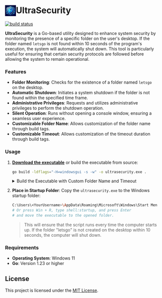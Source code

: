 <div><img align="left" src="ultrasecurity.png" alt="Description" width="36" height="36"> <h1>UltraSecurity</h1></div>

[![build status](https://img.shields.io/github/actions/workflow/status/kataras/ultrasecurity/ci.yml?branch=main&style=for-the-badge)](https://github.com/kataras/ultrasecurity/actions/workflows/ci.yml)

**UltraSecurity** is a Go-based utility designed to enhance system security by monitoring the presence of a specific folder on the user's desktop. If the folder named `letsgo` is not found within 10 seconds of the program's execution, the system will automatically shut down. This tool is particularly useful for ensuring that certain security protocols are followed before allowing the system to remain operational.

### Features

- **Folder Monitoring**: Checks for the existence of a folder named `letsgo` on the desktop.
- **Automatic Shutdown**: Initiates a system shutdown if the folder is not found within the specified time frame.
- **Administrative Privileges**: Requests and utilizes administrative privileges to perform the shutdown operation.
- **Silent Operation**: Runs without opening a console window, ensuring a seamless user experience.
- **Customizable Folder Name**: Allows customization of the folder name through build tags.
- **Customizable Timeout**: Allows customization of the timeout duration through build tags.

### Usage

1. **[Download the executable](https://github.com/kataras/ultrasecurity/releases)** or build the executable from source:
    ```sh
    go build -ldflags="-H=windowsgui -s -w" -o ultrasecurity.exe .
    ```

    <details><summary>Build the Executable with Custom Folder Name and Timeout</summary>

    Use the -tags flag to specify the build tags and the -ldflags flag to pass the custom folder name and timeout when building your executable:
    ```sh
    go build -tags "folder timeout" -ldflags="-X main.folder=letsgo -X main.timeout=15s -H=windowsgui -s -w" -o ultrasecurity.exe .
    ```

</details>

2. **Place in Startup Folder**:
    Copy the `ultrasecurity.exe` to the Windows startup folder:
    ```sh
    C:\Users\<YourUsername>\AppData\Roaming\Microsoft\Windows\Start Menu\Programs\Startup
    # Or press Win + R, type shell:startup, and press Enter
    # and move the executable to the opened folder.
    ```

    > This will ensure that the script runs every time the computer starts up. If the folder "letsgo" is not created on the desktop within 10 seconds, the computer will shut down.

### Requirements

- **Operating System**: Windows 11
- **Go**: Version 1.23 or higher

## License

This project is licensed under the [MIT License](LICENSE).

<!--

To add a logo or icon to the final executable built by the go build command, especially for Windows executables, you can follow these steps:

1. *Prepare the Icon*: Create or obtain an icon file in .ico format.

2. *Generate .syso File*: Use a tool like rsrc to embed the icon into a .syso file. You can install rsrc using:
   
go install github.com/akavel/rsrc@latest
   Then, generate the .syso file:
   
rsrc -arch arm64 -ico youricon.ico -o rsrc.syso

3. *Build the Go Program*: Place the generated rsrc.syso file in the same directory as your Go source code. When you run the go build command, it will automatically include the .syso file in the final executable:
   
go build -o yourprogram.exe

This process will embed the icon into your Windows executable⁴.

-->

<!--

`go build` does not have a `-manifest` flag. Instead, you we use a different approach to embed the manifest file into your executable.

1. **Create the Manifest File**: Save the following XML content into a file named `ultrasecurity.manifest`:

    ```xml
    <?xml version="1.0" encoding="UTF-8" standalone="yes"?>
    <assembly xmlns="urn:schemas-microsoft-com:asm.v1" manifestVersion="1.0">
      <trustInfo xmlns="urn:schemas-microsoft-com:asm.v3">
        <security>
          <requestedPrivileges>
            <requestedExecutionLevel level="requireAdministrator" uiAccess="false"/>
          </requestedPrivileges>
        </security>
      </trustInfo>
    </assembly>
    ```

2. **Embed the Manifest File**: Use a tool like `rsrc` to embed the manifest file into your executable. First, install `rsrc`:

    ```sh
    go install github.com/akavel/rsrc@latest
    ```

    Then, generate a `.syso` file from the manifest:

    ```sh
    rsrc -manifest ultrasecurity.manifest -o ultrasecurity.syso
    ```

3. **Build the Executable**: Now, build your Go executable. The `.syso` file will be automatically included:

    ```sh
    go build -ldflags="-s -w" -o ./binaries/ultrasecurity.exe .
    ```

This process will ensure that your executable requests administrative privileges when run.

-->

<!--

To prevent the Windows Terminal from opening when your executable starts, you can build your Go application as a Windows GUI application. This will prevent the console window from appearing.

```sh
go build -ldflags="-H=windowsgui -s -w" -o ./binaries/ultrasecurity.exe .
```

-->